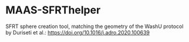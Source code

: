# MAAS-SFRThelper

SFRT sphere creation tool, matching the geometry of the WashU protocol by Duriseti et al.: https://doi.org/10.1016/j.adro.2020.100639
